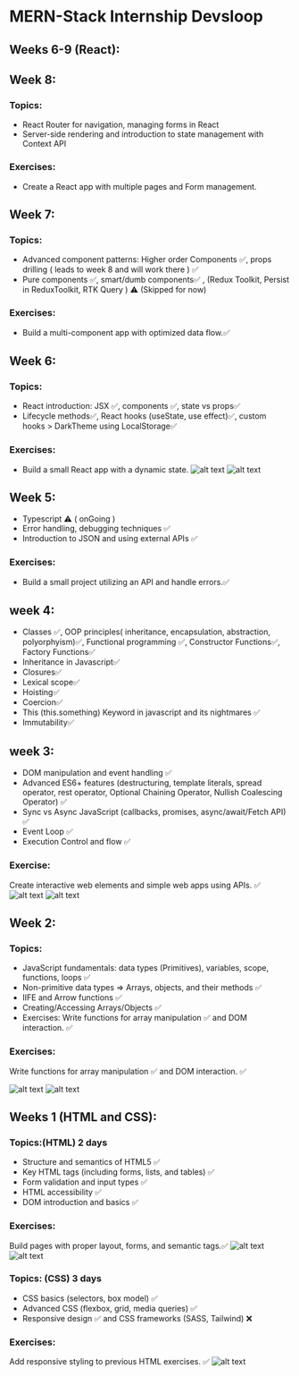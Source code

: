 ﻿
# MERN-Stack Internship Devsloop
## Weeks 6-9 (React):
## Week 8:
### Topics:
- React Router for navigation, managing forms in React
- Server-side rendering and introduction to state management with Context API
### Exercises:
- Create a React app with multiple pages and Form management.

## Week 7:
### Topics:
- Advanced component patterns: Higher order Components ✅, props drilling ( leads to week 8 and will work there ) ✅
- Pure components ✅, smart/dumb components✅ , (Redux Toolkit, Persist in ReduxToolkit, RTK Query ) ⚠️ (Skipped for now)
### Exercises:
- Build a multi-component app with optimized data flow.✅

## Week 6:
### Topics:
- React introduction: JSX ✅, components ✅, state vs props✅
- Lifecycle methods✅, React hooks (useState, use effect)✅, custom hooks > DarkTheme using LocalStorage✅
### Exercises:
- Build a small React app with a dynamic state.
![alt text](./assets/useStateForm.gif)
![alt text](./assets/useStateLikeButton.gif)

## Week 5:
- Typescript ⚠️ ( onGoing )
- Error handling, debugging techniques ✅
- Introduction to JSON and using external APIs ✅
### Exercises:
- Build a small project utilizing an API and handle errors.✅

## week 4:
- Classes ✅, OOP principles( inheritance,  encapsulation, abstraction, polyorphyism)✅, Functional programming ✅, Constructor Functions✅, Factory Functions✅
- Inheritance in Javascript✅
- Closures✅
- Lexical scope✅
- Hoisting✅
- Coercion✅
- This (this.something)   Keyword in javascript and its nightmares ✅
- Immutability✅

## week 3:
- DOM manipulation and event handling ✅
- Advanced ES6+ features (destructuring, template literals, spread operator, rest operator, Optional Chaining Operator, Nullish Coalescing Operator) ✅
- Sync vs Async JavaScript (callbacks, promises, async/await/Fetch API) ✅
- Event Loop ✅
- Execution Control and flow ✅
### Exercise:
 Create interactive web elements and simple web apps using APIs. ✅
![alt text](./assets/Pokemons.gif)
![alt text](./assets/hackingsimulator.gif)


## Week 2:
### Topics:
- JavaScript fundamentals: data types (Primitives), variables, scope, functions, loops ✅
- Non-primitive data types => Arrays, objects, and their methods ✅
- IIFE and Arrow functions ✅
- Creating/Accessing Arrays/Objects ✅
- Exercises: Write functions for array manipulation ✅ and DOM interaction. ✅
### Exercises:
Write functions for array manipulation ✅ and DOM interaction. ✅

![alt text](./assets/YoutubeCard.png)
![alt text](./assets/ColorBoxes.gif)


## Weeks 1 (HTML and CSS):
### Topics:(HTML) 2 days
- Structure and semantics of HTML5 ✅
- Key HTML tags (including forms, lists, and tables) ✅
- Form validation and input types ✅
- HTML accessibility ✅
- DOM introduction and basics ✅
### Exercises:
 Build pages with proper layout, forms, and semantic tags.✅
 ![alt text](./assets/Login.png)
 ![alt text](./assets/SimpleNav.png)

### Topics: (CSS) 3 days
- CSS basics (selectors, box model) ✅
- Advanced CSS (flexbox, grid, media queries) ✅
- Responsive design ✅ and CSS frameworks (SASS, Tailwind) ❌
 ### Exercises:
 Add responsive styling to previous HTML exercises. ✅
 ![alt text](./assets/Rewritelygif.gif)
 